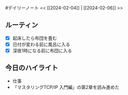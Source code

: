 #デイリーノート
<< [[2024-02-04]] | [[2024-02-06]] >>
## ルーティン
- [x] 起床したら布団を畳む
- [x] 日付が変わる前に風呂に入る
- [x] 深夜1時になる前に布団に入る
## 今日のハイライト
- 仕事
- 「マスタリングTCP/IP 入門編」の第2章を読み進めた
